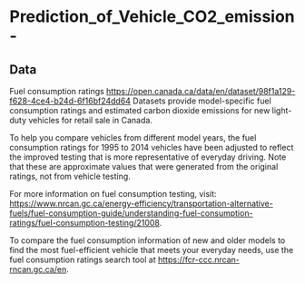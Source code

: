 # Prediction_of_Vehicle_CO2_emission-

## Data
Fuel consumption ratings
https://open.canada.ca/data/en/dataset/98f1a129-f628-4ce4-b24d-6f16bf24dd64
Datasets provide model-specific fuel consumption ratings and estimated carbon dioxide emissions for new light-duty vehicles for retail sale in Canada.

To help you compare vehicles from different model years, the fuel consumption ratings for 1995 to 2014 vehicles have been adjusted to reflect the improved testing that is more representative of everyday driving. Note that these are approximate values that were generated from the original ratings, not from vehicle testing.

For more information on fuel consumption testing, visit: https://www.nrcan.gc.ca/energy-efficiency/transportation-alternative-fuels/fuel-consumption-guide/understanding-fuel-consumption-ratings/fuel-consumption-testing/21008.

To compare the fuel consumption information of new and older models to find the most fuel-efficient vehicle that meets your everyday needs, use the fuel consumption ratings search tool at https://fcr-ccc.nrcan-rncan.gc.ca/en.

